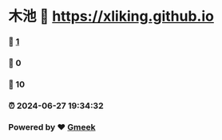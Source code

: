 # 木池 :link: https://xliking.github.io 
### :page_facing_up: [1](https://xliking.github.io/tag.html) 
### :speech_balloon: 0 
### :hibiscus: 10 
### :alarm_clock: 2024-06-27 19:34:32 
### Powered by :heart: [Gmeek](https://github.com/Meekdai/Gmeek)
